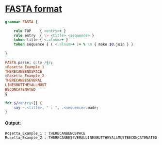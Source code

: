 [1]: https://rosettacode.org/wiki/FASTA_format

# [FASTA format][1]

```raku
grammar FASTA {
 
    rule TOP    { <entry>+ }
    rule entry  { \> <title> <sequence> }
    token title { <.alnum>+ }
    token sequence { ( <.alnum>+ )+ % \n { make $0.join } }
 
}
 
FASTA.parse: q:to /§/;
>Rosetta_Example_1
THERECANBENOSPACE
>Rosetta_Example_2
THERECANBESEVERAL
LINESBUTTHEYALLMUST
BECONCATENATED
§
 
for $/<entry>[] {
    say ~.<title>, " : ", .<sequence>.made;
}
```

#### Output:
```
Rosetta_Example_1 : THERECANBENOSPACE
Rosetta_Example_2 : THERECANBESEVERALLINESBUTTHEYALLMUSTBECONCATENATED
```